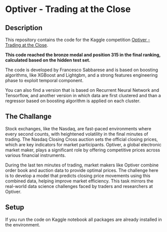 # Optiver - Trading at the Close

## Description
This repository contains the code for the Kaggle competition [Optiver - Trading at the Close](https://www.kaggle.com/competitions/optiver-trading-at-the-close).

**This code reached the bronze medal and position 315 in the final ranking, calculated based on the hidden test set.**

The code is developed by Francesco Sabbarese and is based on boosting algorithms, like XGBoost and Lightgbm, and a strong features engineering phase to exploit temporal component. 

You can also find a version that is based on Recurrent Neural Network and Tensorflow, and another version in which data are first clustered and than a regressor based on boosting algorithm is applied on each cluster. 

## The Challange 
Stock exchanges, like the Nasdaq, are fast-paced environments where every second counts, with heightened volatility in the final minutes of trading. The Nasdaq Closing Cross auction sets the official closing prices, which are key indicators for market participants. Optiver, a global electronic market maker, plays a significant role by offering competitive prices across various financial instruments.

During the last ten minutes of trading, market makers like Optiver combine order book and auction data to provide optimal prices. The challenge here is to develop a model that predicts closing price movements using this combined data, helping improve market efficiency. This task mirrors the real-world data science challenges faced by traders and researchers at Optiver.


## Setup 
If you run the code on Kaggle notebook all packages are already installed in the environment.




